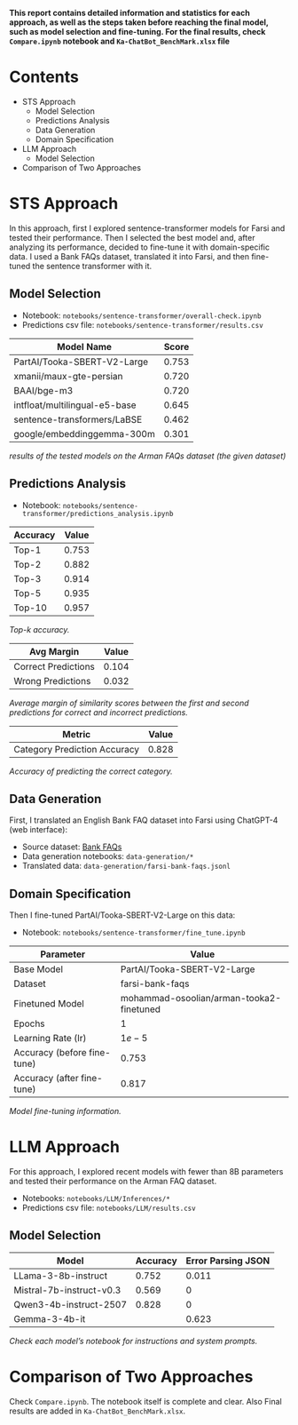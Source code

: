 **This report contains detailed information and statistics for each approach, as well as the steps taken before reaching the final model, such as model selection and fine-tuning. For the final results, check `Compare.ipynb` notebook and `Ka-ChatBot_BenchMark.xlsx` file**  

# Contents
- STS Approach
    - Model Selection
    - Predictions Analysis
    - Data Generation
    - Domain Specification
- LLM Approach
    - Model Selection
- Comparison of Two Approaches

# STS Approach
In this approach, first I explored sentence-transformer models for Farsi and tested their performance. Then I selected the best model and, after analyzing its performance, decided to fine-tune it with domain-specific data. I used a Bank FAQs dataset, translated it into Farsi, and then fine-tuned the sentence transformer with it.

## Model Selection

- Notebook: `notebooks/sentence-transformer/overall-check.ipynb`
- Predictions csv file: `notebooks/sentence-transformer/results.csv`

| Model Name                              | Score |
|------------------------------------------|--------|
| PartAI/Tooka-SBERT-V2-Large              | 0.753  |
| xmanii/maux-gte-persian                  | 0.720  |
| BAAI/bge-m3                              | 0.720  |
| intfloat/multilingual-e5-base            | 0.645  |
| sentence-transformers/LaBSE              | 0.462  |
| google/embeddinggemma-300m               | 0.301  |

*results of the tested models on the Arman FAQs dataset (the given dataset)*


## Predictions Analysis

- Notebook: `notebooks/sentence-transformer/predictions_analysis.ipynb`

| Accuracy | Value |
|---------|--------|
| Top-1   | 0.753  |
| Top-2   | 0.882  |
| Top-3   | 0.914  |
| Top-5   | 0.935  |
| Top-10  | 0.957  |

*Top-k accuracy.*

| Avg Margin | Value  |
|-------------------------------|--------|
| Correct Predictions           | 0.104  |
| Wrong Predictions             | 0.032  |

*Average margin of similarity scores between the first and second predictions for correct and incorrect predictions.*

| Metric                                | Value |
|---------------------------------------|--------|
| Category Prediction Accuracy          | 0.828  |

*Accuracy of predicting the correct category.*

## Data Generation
First, I translated an English Bank FAQ dataset into Farsi using ChatGPT-4 (web interface):

- Source dataset: [Bank FAQs](https://www.kaggle.com/datasets/somanathkshirasagar/bankfaqs)  
- Data generation notebooks: `data-generation/*`  
- Translated data: `data-generation/farsi-bank-faqs.jsonl`  

## Domain Specification
Then I fine-tuned PartAI/Tooka-SBERT-V2-Large on this data:

- Notebook: `notebooks/sentence-transformer/fine_tune.ipynb`  

| Parameter               | Value |
|--------------------------|--------|
| Base Model               | PartAI/Tooka-SBERT-V2-Large |
| Dataset                  | farsi-bank-faqs |
| Finetuned Model          | mohammad-osoolian/arman-tooka2-finetuned |
| Epochs                   | 1 |
| Learning Rate (lr)       | $1e-5$ |
| Accuracy (before fine-tune) | 0.753 |
| Accuracy (after fine-tune)  | 0.817 |

*Model fine-tuning information.*

# LLM Approach
For this approach, I explored recent models with fewer than 8B parameters and tested their performance on the Arman FAQ dataset.

- Notebooks: `notebooks/LLM/Inferences/*`
- Predictions csv file: `notebooks/LLM/results.csv`

## Model Selection 

| Model                        | Accuracy | Error Parsing JSON |
|-------------------------------|---------|------------------|
| LLama-3-8b-instruct           | 0.752   | 0.011             |
| Mistral-7b-instruct-v0.3      | 0.569   | 0                |
| Qwen3-4b-instruct-2507        | 0.828   | 0                |
| Gemma-3-4b-it|                | 0.623    | 0              |

*Check each model’s notebook for instructions and system prompts.*

# Comparison of Two Approaches
Check `Compare.ipynb`. The notebook itself is complete and clear. Also Final results are added in `Ka-ChatBot_BenchMark.xlsx`.
